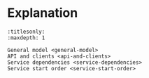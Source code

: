 # Explanation

```{toctree}
:titlesonly:
:maxdepth: 1

General model <general-model>
API and clients <api-and-clients>
Service dependencies <service-dependencies>
Service start order <service-start-order>
```
